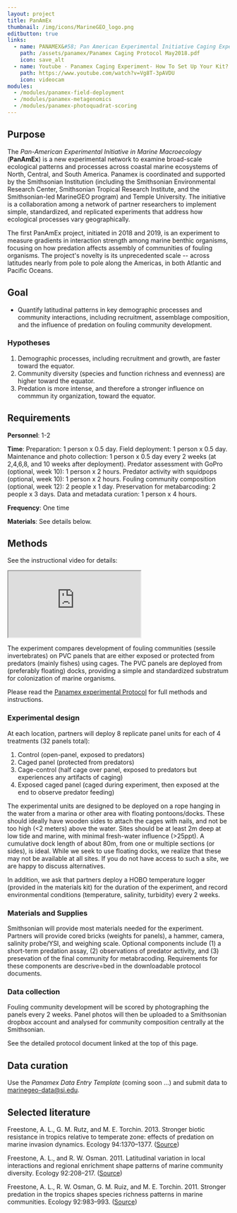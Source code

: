 ```yaml
---
layout: project
title: PanAmEx
thumbnail: /img/icons/MarineGEO_logo.png
editbutton: true
links:
  - name: PANAMEX&#58; Pan American Experimental Initiative Caging Experiment Protocol
    path: /assets/panamex/Panamex Caging Protocol May2018.pdf
    icon: save_alt
  - name: Youtube - Panamex Caging Experiment- How To Set Up Your Kit?
    path: https://www.youtube.com/watch?v=Vg8T-3pAVDU
    icon: videocam
modules:
  - /modules/panamex-field-deployment
  - /modules/panamex-metagenomics
  - /modules/panamex-photoquadrat-scoring
---
```


## Purpose

The *Pan-American Experimental Initiative in Marine Macroecology* (**PanAmEx**) is a new experimental network to examine broad-scale ecological patterns and processes across coastal marine ecosystems of North, Central, and South America. Panamex is coordinated and supported by the Smithsonian Institution (including the Smithsonian Environmental Research Center, Smithsonian Tropical Research Institute, and the Smithsonian-led MarineGEO program) and Temple University. The initiative is a  collaboration among a network of partner researchers to implement simple, standardized, and replicated experiments that address how ecological processes vary geographically. 

The first PanAmEx project, initiated in 2018 and 2019, is an experiment to measure gradients in interaction strength among marine benthic organisms, focusing on how predation affects assembly of communities of fouling organisms. The project's novelty is its unprecedented scale -- across latitudes nearly from pole to pole along the Americas, in both Atlantic and Pacific Oceans.  


## Goal

  - Quantify latitudinal patterns in key demographic processes and community interactions, including recruitment, assemblage composition, and the influence of predation on fouling community development.  

### Hypotheses

1.	Demographic processes, including recruitment and growth, are faster toward the equator.
2.	Community diversity (species and function richness and evenness) are higher toward the equator.
3.	Predation is more intense, and therefore a stronger influence on commmun ity organization, toward the equator.

## Requirements

**Personnel**: 1-2

**Time**: Preparation: 1 person x 0.5 day. Field deployment: 1 person x 0.5 day. Maintenance and photo collection: 1 person x 0.5 day every 2 weeks (at 2,4,6,8, and 10 weeks after deployment). Predator assessment with GoPro (optional, week 10): 1 person x 2 hours. Predator activity with squidpops (optional, week 10): 1 person x 2 hours. Fouling community composition (optional, week 12): 2 people x 1 day. Preservation for metabarcoding: 2 people x 3 days. Data and metadata curation: 1 person x 4 hours.

**Frequency**: One time

**Materials**: See details below. 


## Methods

See the instructional video for details:

<div class="embed-responsive embed-responsive-16by9">
 <iframe class="embed-responsive-item" src="https://www.youtube.com/embed/Vg8T-3pAVDU"></iframe>
</div>


The experiment compares development of fouling communities (sessile invertebrates) on PVC panels that are either exposed or protected from predators (mainly fishes) using cages. The PVC panels are deployed from (preferably floating) docks, providing a simple and standardized substratum for colonization of marine organisms. 

Please read the <a href="/assets/panamex/Panamex Caging Protocol May2018.pdf">Panamex experimental Protocol</a> for full methods and instructions.

### Experimental design

At each location, partners will deploy 8 replicate panel units for each of 4 treatments (32 panels total):
1.	Control (open-panel, exposed to predators)
2.	Caged panel (protected from predators)
3.	Cage-control (half cage over panel, exposed to predators but experiences any artifacts of caging)
4.	Exposed caged panel (caged during experiment, then exposed at the end to observe predator feeding)

The experimental units are designed to be deployed on a rope hanging in the water from a marina or other area with floating pontoons/docks. These should ideally have wooden sides to attach the cages with nails, and not be too high (<2 meters) above the water. Sites should be at least 2m deep at low tide and marine, with minimal fresh-water influence (>25ppt).  A cumulative dock length of about 80m, from one or multiple sections (or sides), is ideal. While we seek to use floating docks, we realize that these may not be available at all sites.  If you do not have access to such a site, we are happy to discuss alternatives.

In addition, we ask that partners deploy a HOBO temperature logger (provided in the materials kit) for the duration of the experiment, and record environmental conditions (temperature, salinity, turbidity) every 2 weeks. 

### Materials and Supplies

Smithsonian will provide most materials needed for the experiment. Partners will provide cored bricks (weights for panels), a hammer, camera, salinity probe/YSI, and weighing scale. Optional components include (1) a short-term predation assay, (2) observations of predator activity, and (3) presevation of the final community for metabracoding. Requirements for these components are descrive=bed in the downloadable protocol documents. 

### Data collection

Fouling community development will be scored by photographing the panels every 2 weeks. Panel photos will then be uploaded to a Smithsonian dropbox account and analysed for community composition centrally at the Smithsonian. 

See the detailed protocol document linked at the top of this page.


## Data curation      

Use the *Panamex Data Entry Template* (coming soon ...) and submit data to <a href="mailto:marinegeo-data@si.edu">marinegeo-data@si.edu</a>.

## Selected literature

Freestone, A. L., G. M. Rutz, and M. E. Torchin. 2013. Stronger biotic resistance in tropics relative to temperate zone: effects of predation on marine invasion dynamics. Ecology 94:1370–1377. (<a href="https://esajournals.onlinelibrary.wiley.com/doi/abs/10.1890/12-1382.1">Source</a>)

Freestone, A. L., and R. W. Osman. 2011. Latitudinal variation in local interactions and regional enrichment shape patterns of marine community diversity. Ecology 92:208–217. (<a href="https://esajournals.onlinelibrary.wiley.com/doi/10.1890/09-1841.1">Source</a>)

Freestone, A. L., R. W. Osman, G. M. Ruiz, and M. E. Torchin. 2011. Stronger predation in the tropics shapes species richness patterns in marine communities. Ecology 92:983–993. (<a href="https://esajournals.onlinelibrary.wiley.com/doi/10.1890/09-2379.1">Source</a>)


